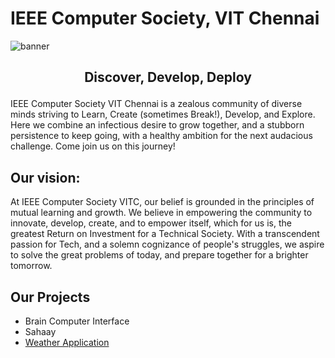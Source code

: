# IEEE Computer Society, VIT Chennai

![banner](https://user-images.githubusercontent.com/67182544/209433365-4fbb08e1-7dd7-4da5-be55-b9586578938c.png)

<h2><p align="center"><b> Discover, Develop, Deploy</b></p></h2>

IEEE Computer Society VIT Chennai is a zealous community of diverse minds striving to Learn, Create (sometimes Break!), Develop, and Explore. Here we combine an infectious desire to grow together, and a stubborn persistence to keep going, with a healthy ambition for the next audacious challenge. 
Come join us on this journey!



## Our vision:
At IEEE Computer Society VITC, our belief is grounded in the principles of mutual learning and growth. We believe in empowering the community to innovate, develop, create, and to empower itself, which for us is, the greatest Return on Investment for a Technical Society.
With a transcendent passion for Tech, and a solemn cognizance of people's struggles, we aspire to solve the great problems of today, and prepare together for a brighter tomorrow.

## Our Projects
 - Brain Computer Interface
 - Sahaay
 - [Weather Application](https://github.com/ComputerSocietyVITC/weatherapp)
 

